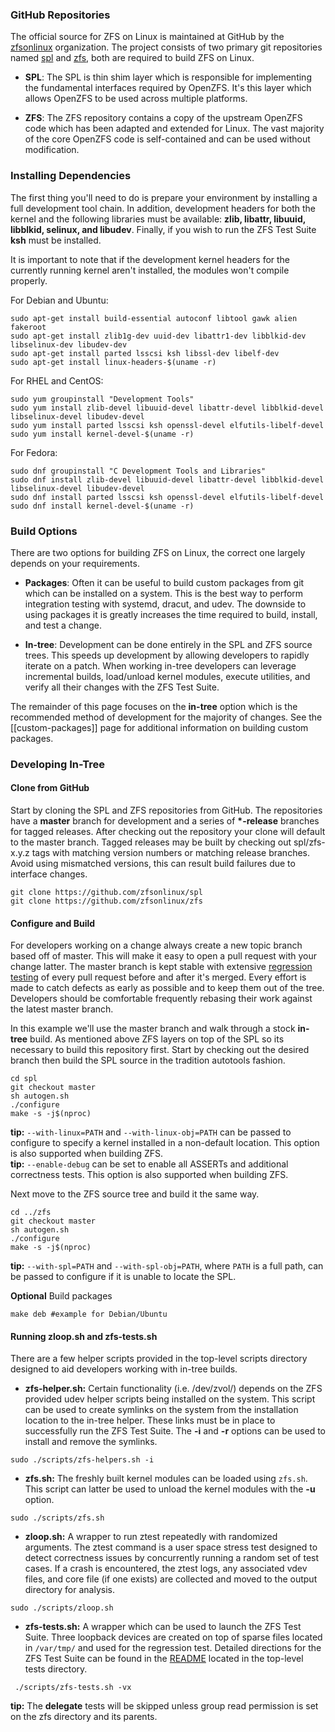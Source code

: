 ### GitHub Repositories

The official source for ZFS on Linux is maintained at GitHub by the [zfsonlinux][zol-org] organization.  The project consists of two primary git repositories named [spl][spl-repo] and [zfs][zfs-repo], both are required to build ZFS on Linux.  

* **SPL**: The SPL is thin shim layer which is responsible for implementing the fundamental interfaces required by OpenZFS.  It's this layer which allows OpenZFS to be used across multiple platforms.

* **ZFS**: The ZFS repository contains a copy of the upstream OpenZFS code which has been adapted and extended for Linux.  The vast majority of the core OpenZFS code is self-contained and can be used without modification.

### Installing Dependencies

The first thing you'll need to do is prepare your environment by installing a full development tool chain.  In addition, development headers for both the kernel and the following libraries must be available: **zlib, libattr, libuuid, libblkid, selinux, and libudev**.  Finally, if you wish to run the ZFS Test Suite **ksh** must be installed.

It is important to note that if the development kernel headers for the currently running kernel aren't installed, the modules won't compile properly.

For Debian and Ubuntu:

```
sudo apt-get install build-essential autoconf libtool gawk alien fakeroot
sudo apt-get install zlib1g-dev uuid-dev libattr1-dev libblkid-dev libselinux-dev libudev-dev
sudo apt-get install parted lsscsi ksh libssl-dev libelf-dev
sudo apt-get install linux-headers-$(uname -r)
```

For RHEL and CentOS:

```
sudo yum groupinstall "Development Tools"
sudo yum install zlib-devel libuuid-devel libattr-devel libblkid-devel libselinux-devel libudev-devel
sudo yum install parted lsscsi ksh openssl-devel elfutils-libelf-devel
sudo yum install kernel-devel-$(uname -r)
```

For Fedora:

```
sudo dnf groupinstall "C Development Tools and Libraries"
sudo dnf install zlib-devel libuuid-devel libattr-devel libblkid-devel libselinux-devel libudev-devel
sudo dnf install parted lsscsi ksh openssl-devel elfutils-libelf-devel
sudo dnf install kernel-devel-$(uname -r)
```

### Build Options

There are two options for building ZFS on Linux, the correct one largely depends on your requirements.

* **Packages**: Often it can be useful to build custom packages from git which can be installed on a system.  This is the best way to perform integration testing with systemd, dracut, and udev.  The downside to using packages it is greatly increases the time required to build, install, and test a change.

* **In-tree**: Development can be done entirely in the SPL and ZFS source trees.  This speeds up development by allowing developers to rapidly iterate on a patch.  When working in-tree developers can leverage incremental builds, load/unload kernel modules, execute utilities, and verify all their changes with the ZFS Test Suite.

The remainder of this page focuses on the **in-tree** option which is the recommended method of development for the majority of changes.  See the [[custom-packages]] page for additional information on building custom packages.

### Developing In-Tree

#### Clone from GitHub

Start by cloning the SPL and ZFS repositories from GitHub.  The repositories have a **master** branch for development and a series of **\*-release** branches for tagged releases.  After checking out the repository your clone will default to the master branch.  Tagged releases may be built by checking out spl/zfs-x.y.z tags with matching version numbers or matching release branches.  Avoid using mismatched versions, this can result build failures due to interface changes.

```
git clone https://github.com/zfsonlinux/spl
git clone https://github.com/zfsonlinux/zfs
```

#### Configure and Build

For developers working on a change always create a new topic branch based off of master.  This will make it easy to open a pull request with your change latter.  The master branch is kept stable with extensive [regression testing][buildbot] of every pull request before and after it's merged.  Every effort is made to catch defects as early as possible and to keep them out of the tree.  Developers should be comfortable frequently rebasing their work against the latest master branch.

In this example we'll use the master branch and walk through a stock **in-tree** build.  As mentioned above ZFS layers on top of the SPL so its necessary to build this repository first.  Start by checking out the desired branch then build the SPL source in the tradition autotools fashion.

```
cd spl
git checkout master
sh autogen.sh
./configure
make -s -j$(nproc)
```

**tip:** `--with-linux=PATH` and `--with-linux-obj=PATH` can be passed to configure to specify a kernel installed in a non-default location.  This option is also supported when building ZFS.  
**tip:** `--enable-debug` can be set to enable all ASSERTs and additional correctness tests.  This option is also supported when building ZFS.  

Next move to the ZFS source tree and build it the same way.

```
cd ../zfs
git checkout master
sh autogen.sh
./configure
make -s -j$(nproc)
```

**tip:**  `--with-spl=PATH` and `--with-spl-obj=PATH`, where `PATH` is a full path, can be passed to configure if it is unable to locate the SPL. 

**Optional**  Build packages

```
make deb #example for Debian/Ubuntu 
```

#### Running zloop.sh and zfs-tests.sh

There are a few helper scripts provided in the top-level scripts directory designed to aid developers working with in-tree builds.

* **zfs-helper.sh:** Certain functionality (i.e. /dev/zvol/) depends on the ZFS provided udev helper scripts being installed on the system.  This script can be used to create symlinks on the system from the installation location to the in-tree helper.  These links must be in place to successfully run the ZFS Test Suite.  The **-i** and **-r** options can be used to install and remove the symlinks.

```
sudo ./scripts/zfs-helpers.sh -i
```

* **zfs.sh:** The freshly built kernel modules can be loaded using `zfs.sh`.  This script can latter be used to unload the kernel modules with the **-u** option.

```
sudo ./scripts/zfs.sh
```

* **zloop.sh:** A wrapper to run ztest repeatedly with randomized arguments.  The ztest command is a user space stress test designed to detect correctness issues by concurrently running a random set of test cases.  If a crash is encountered, the ztest logs, any associated vdev files, and core file (if one exists) are collected and moved to the output directory for analysis.

```
sudo ./scripts/zloop.sh
```

* **zfs-tests.sh:** A wrapper which can be used to launch the ZFS Test Suite.  Three loopback devices are created on top of sparse files located in `/var/tmp/` and used for the regression test.  Detailed directions for the ZFS Test Suite can be found in the [README][zts-readme] located in the top-level tests directory.

```
 ./scripts/zfs-tests.sh -vx
```

**tip:** The **delegate** tests will be skipped unless group read permission is set on the zfs directory and its parents.

[zol-org]: https://github.com/zfsonlinux/
[spl-repo]: https://github.com/zfsonlinux/spl
[zfs-repo]: https://github.com/zfsonlinux/zfs
[buildbot]: http://build.zfsonlinux.org/
[zts-readme]: https://github.com/zfsonlinux/zfs/tree/master/tests